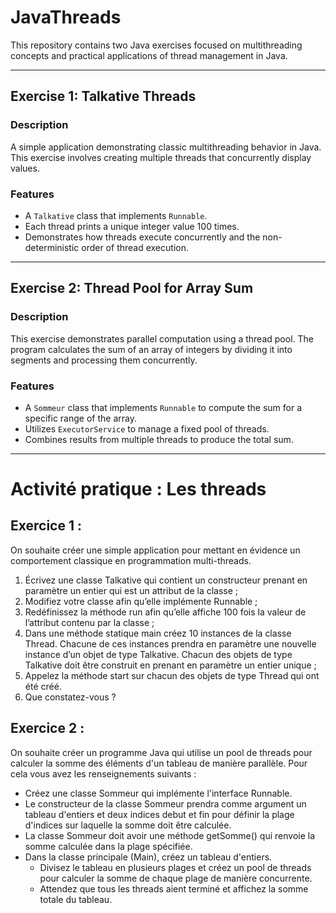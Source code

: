 # JavaThreads

This repository contains two Java exercises focused on multithreading concepts and practical applications of thread management in Java.

---

## Exercise 1: Talkative Threads

### Description
A simple application demonstrating classic multithreading behavior in Java. This exercise involves creating multiple threads that concurrently display values.

### Features
- A `Talkative` class that implements `Runnable`.
- Each thread prints a unique integer value 100 times.
- Demonstrates how threads execute concurrently and the non-deterministic order of thread execution.

---

## Exercise 2: Thread Pool for Array Sum

### Description
This exercise demonstrates parallel computation using a thread pool. The program calculates the sum of an array of integers by dividing it into segments and processing them concurrently.

### Features
- A `Sommeur` class that implements `Runnable` to compute the sum for a specific range of the array.
- Utilizes `ExecutorService` to manage a fixed pool of threads.
- Combines results from multiple threads to produce the total sum.

---


# Activité pratique : Les threads

## Exercice 1 :
On souhaite créer une simple application pour mettant en évidence un comportement classique
en programmation multi-threads.
1. Écrivez une classe Talkative qui contient un constructeur prenant en paramètre un entier
qui est un attribut de la classe ;
2. Modifiez votre classe afin qu’elle implémente Runnable ;
3. Redéfinissez la méthode run afin qu’elle affiche 100 fois la valeur de l’attribut contenu
par la classe ;
4. Dans une méthode statique main créez 10 instances de la classe Thread. Chacune de ces
instances prendra en paramètre une nouvelle instance d’un objet de type Talkative.
Chacun des objets de type Talkative doit être construit en prenant en paramètre un entier
unique ;
5. Appelez la méthode start sur chacun des objets de type Thread qui ont été créé.
6. Que constatez-vous ?

## Exercice 2 :

On souhaite créer un programme Java qui utilise un pool de threads pour calculer la somme
des éléments d'un tableau de manière parallèle. Pour cela vous avez les renseignements
suivants :
- Créez une classe Sommeur qui implémente l'interface Runnable.
- Le constructeur de la classe Sommeur prendra comme argument un tableau d'entiers
et deux indices debut et fin pour définir la plage d'indices sur laquelle la somme
doit être calculée.
- La classe Sommeur doit avoir une méthode getSomme() qui renvoie la somme
calculée dans la plage spécifiée.
- Dans la classe principale (Main), créez un tableau d'entiers.
   - Divisez le tableau en plusieurs plages et créez un pool de threads pour calculer la
somme de chaque plage de manière concurrente.
  - Attendez que tous les threads aient terminé et affichez la somme totale du tableau.
